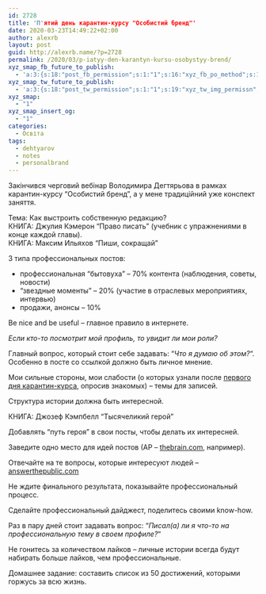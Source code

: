```yaml
---
id: 2728
title: 'П'ятий день карантин-курсу "Особистий бренд"'
date: 2020-03-23T14:49:22+02:00
author: alexrb
layout: post
guid: http://alexrb.name/?p=2728
permalink: /2020/03/p-iatyy-den-karantyn-kursu-osobystyy-brend/
xyz_smap_fb_future_to_publish:
  - 'a:3:{s:18:"post_fb_permission";s:1:"1";s:16:"xyz_fb_po_method";s:1:"2";s:14:"xyz_fb_message";s:51:"{BLOG_TITLE} - {POST_TITLE}{POST_TITLE}{POST_TITLE}";}'
xyz_smap_tw_future_to_publish:
  - 'a:3:{s:18:"post_tw_permission";s:1:"1";s:19:"xyz_tw_img_permissn";s:1:"1";s:14:"xyz_tw_message";s:26:"{POST_TITLE} - {PERMALINK}";}'
xyz_smap:
  - "1"
xyz_smap_insert_og:
  - "1"
categories:
  - Освіта
tags:
  - dehtyarov
  - notes
  - personalbrand
---
```

Закінчився черговий вебінар Володимира Дегтярьова в рамках карантин-курсу &#8220;Особистий бренд&#8221;, а у мене традиційний уже конспект заняття.

Тема: Как выстроить собственную редакцию?  
КНИГА: Джулия Кэмерон &#8220;Право писать&#8221; (учебник с упражнениями в конце каждой главы).  
КНИГА: Максим Ильяхов &#8220;Пиши, сокращай&#8221;

3 типа профессиональных постов:

  * профессиональная &#8220;бытовуха&#8221; &#8211; 70% контента (наблюдения, советы, новости)
  * &#8220;звездные моменты&#8221; &#8211; 20% (участие в отраслевых мероприятиях, интервью)
  * продажи, анонсы &#8211; 10%

Be nice and be useful &#8211; главное правило в интернете.

_Если кто-то посмотрит мой профиль, то увидит ли мои роли?_

Главный вопрос, который стоит себе задавать: &#8220;_Что я думаю об этом?_&#8220;. Особенно в посте со ссылкой должно быть личное мнение.

Мои сильные стороны, мои слабости (о которых узнали после [первого дня карантин-курса](https://alexrb.name/2020/03/pershyy-den-karantyn-kursu-osobystyy-brend/), опросив знакомых) &#8211; темы для записей.

Структура истории должна быть интересной.

КНИГА: Джозеф Кэмпбелл &#8220;Тысячеликий герой&#8221;

Добавлять &#8220;путь героя&#8221; в свои посты, чтобы делать их интересней.

Заведите одно место для идей постов (АР &#8211; [thebrain.com](http://thebrain.com), например).

Отвечайте на те вопросы, которые интересуют людей &#8211; [answerthepublic.com](http://answerthepublic.com)

Не ждите финального результата, показывайте профессиональный процесс.

Сделайте профессиональный дайджест, поделитесь своими know-how.

Раз в пару дней стоит задавать вопрос: &#8220;_Писал(а) ли я что-то на профессиональную тему в своем профиле?_&#8220;

Не гонитесь за количеством лайков &#8211; личные истории всегда будут набирать больше лайков, чем профессиональные.

Домашнее задание: составить список из 50 достижений, которыми горжусь за всю жизнь.
